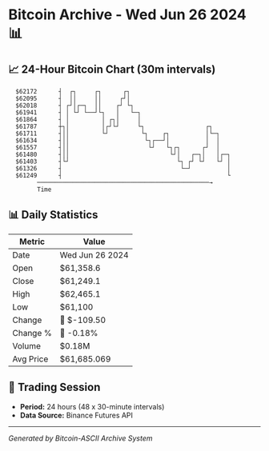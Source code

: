# Bitcoin Archive - Wed Jun 26 2024 📊

## 📈 24-Hour Bitcoin Chart (30m intervals)

```
  $62172      ┤  ┌┐     ┌┐      ┌┐                             
  $62095      ┤  ││     ││     ┌┘│                             
  $62018      ┤ ┌┘│┌─┐  ││    ┌┘ └┐                            
  $61941      ┤ │ └┘ └──┘└┐   │   └─┐                          
  $61864      ┤ │         │ ┌┐│     │                          
  $61787      ┼┐│         │┌┘└┘     └┐                 ┌┐      
  $61711      ┤││         └┘         └┐    ┌┐          │└─┐    
  $61634      ┤││                     └┐┌──┘│          │  │    
  $61557      ┤││                      └┘   └┐┌┐      ┌┘  │    
  $61480      ┤││                            └┘│   ┌─┐│   │┌─┐ 
  $61403      ┤└┘                              └┐ ┌┘ └┘   └┘ │ 
  $61326      ┤                                 └─┘          │ 
  $61249      ┤                                              └ 
        ────────────────────────────────────────────────→
        Time
```

## 📊 Daily Statistics

| Metric | Value |
|--------|-------|
| Date | Wed Jun 26 2024 |
| Open | $61,358.6 |
| Close | $61,249.1 |
| High | $62,465.1 |
| Low | $61,100 |
| Change | 🔴 $-109.50 |
| Change % | 🔴 -0.18% |
| Volume | $0.18M |
| Avg Price | $61,685.069 |

## 📅 Trading Session

- **Period:** 24 hours (48 x 30-minute intervals)
- **Data Source:** Binance Futures API

---
*Generated by Bitcoin-ASCII Archive System*
